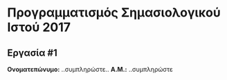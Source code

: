 # Προγραμματισμός Σημασιολογικού Ιστού 2017
## Εργασία #1

**Ονοματεπώνυμο:** ..συμπληρώστε..
**Α.Μ.:** ..συμπληρώστε


